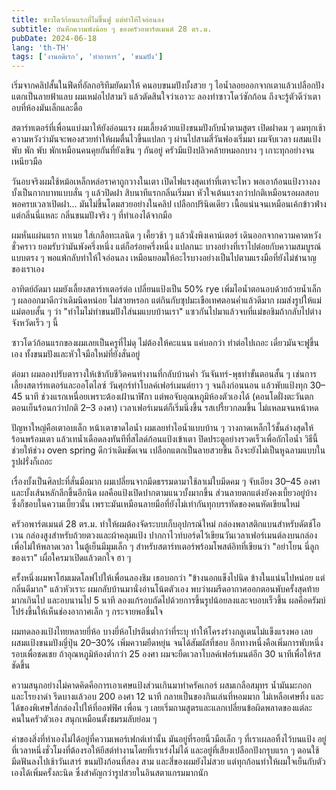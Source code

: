 ```yaml
---
title: ซาวโดว์ก้อนแรกที่ไม่ขึ้นฟู แต่ทำให้ใจอ่อนลง
subtitle: บันทึกความพังน้อย ๆ ของครัวอพาร์ตเมนต์ 28 ตร.ม.
pubDate: 2024-06-18
lang: 'th-TH'
tags: ['งานอดิเรก', 'ทำอาหาร', 'ขนมปัง']
---
```


เริ่มจากคลิปสั้นในฟีดที่อัลกอริทึมยัดมาให้ คนอบขนมปังบั้งสวย ๆ ไอน้ำลอยออกจากเตาแล้วเปลือกปังแตกเป็นลายฟ้าแลบ ผมเหม่อไปสามวิ แล้วตัดสินใจว่าเอาวะ ลองทำซาวโดว์ซักก้อน ถึงจะรู้ตัวดีว่าเตาอบที่ห้องมันเล็กและดื้อ

สตาร์ทเตอร์ที่เพื่อนแบ่งมาให้ยังอ่อนแรง ผมเลี้ยงด้วยแป้งขนมปังกับน้ำตามสูตร เปิดฝาดม ๆ ดมทุกเช้า ความหวังว่ามันจะพองสวยทำให้ผมตื่นไวขึ้นแปลก ๆ ผ่านไปสามสี่วันฟองเริ่มมา ผมจับเวลา ผสมแป้ง พับ พัก พับ พักเหมือนคนคุยกันที่ยังเขิน ๆ กันอยู่ ครัวมีแป้งปลิวคล้ายหมอกบาง ๆ เกาะทุกอย่างจนเหนียวมือ

วันอบจริงผมใช้หม้อเหล็กหล่อราคาถูกวางในเตา เปิดไฟแรงสุดเท่าที่เตาจะไหว พอเอาก้อนแป้งวางลง บั้งเป็นกากบาทแบบสั่น ๆ แล้วปิดฝา สิบนาทีแรกกลิ่นเริ่มมา หัวใจเต้นแรงกว่าปกติเหมือนรอผลสอบ พอครบเวลาเปิดฝา… มันไม่ขึ้นโดมสวยอย่างในคลิป เปลือกปรินิดเดียว เนื้อแน่นจนเหมือนเค้กข้าวฟ่าง แต่กลิ่นนี่แหละ กลิ่นขนมปังจริง ๆ ที่ทำเองได้จากมือ

ผมหั่นแผ่นแรก ทาเนย ใส่เกลือทะเลนิด ๆ เคี้ยวช้า ๆ แล้วนั่งพิงเคาน์เตอร์ เดินออกจากความคาดหวังชั่วคราว ยอมรับว่ามันพังครึ่งหนึ่ง แต่ก็อร่อยครึ่งหนึ่ง แปลกนะ บางอย่างที่เราไปต่อยกับความสมบูรณ์แบบตรง ๆ พอแพ้กลับทำให้ใจอ่อนลง เหมือนยอมให้อะไรบางอย่างเป็นไปตามแรงมือที่ยังไม่ชำนาญของเราเอง

อาทิตย์ถัดมา ผมยังเลี้ยงสตาร์ทเตอร์ต่อ เปลี่ยนแป้งเป็น 50% rye เพิ่มไอน้ำตอนอบด้วยถ้วยน้ำเล็ก ๆ ผลออกมาดีกว่าเดิมนิดหน่อย ไม่สวยหรอก แต่กินกับซุปมะเขือเทศตอนค่ำแล้วดีมาก ผมส่งรูปให้แม่ แม่ตอบสั้น ๆ ว่า "ทำไมไม่ทำขนมปังใส่นมแบบบ้านเรา" แซวกันไปมาแล้วจบที่แม่ขอชิมถ้ากลับไปต่างจังหวัดเร็ว ๆ นี้

ซาวโดว์ก้อนแรกของผมเลยเป็นครูที่ไม่ดุ ไม่ต้องให้คะแนน แค่บอกว่า ทำต่อไปเถอะ เดี๋ยวมันจะฟูขึ้นเอง ทั้งขนมปังและหัวใจมือใหม่ที่ยังสั่นอยู่



ต่อมา ผมลองปรับตารางให้เข้ากับชีวิตคนทำงานที่กลับบ้านค่ำ วันจันทร์-พุธทำขั้นตอนสั้น ๆ เช่นการเลี้ยงสตาร์ทเตอร์และออโตไลซ์ วันศุกร์ทำโบลค์เฟอร์เมนต์ยาว ๆ จนถึงก่อนนอน แล้วพับแป้งทุก 30–45 นาที ช่วงแรกเหนื่อยเพราะต้องเฝ้านาฬิกา แต่พอจับอุณหภูมิห้องตัวเองได้ (คอนโดฝั่งตะวันตกตอนเย็นร้อนกว่าปกติ 2–3 องศา) เวลาเฟอร์เมนต์ก็เริ่มนิ่งขึ้น รสเปรี้ยวกลมขึ้น ไม่แหลมจนหน้าหด

ปัญหาใหญ่คือเตาอบเล็ก หน้าเตาขาดไอน้ำ ผมเลยทำไอน้ำแบบบ้าน ๆ วางถาดเหล็กไว้ชั้นล่างสุดให้ร้อนพร้อมเตา แล้วเทน้ำเดือดลงทันทีที่สไลด์ก้อนแป้งเข้าเตา ปิดประตูอย่างรวดเร็วเพื่อกักไอน้ำ วิธีนี้ช่วยให้ช่วง oven spring ดีกว่าเดิมชัดเจน เปลือกแตกเป็นลายสวยขึ้น ถึงจะยังไม่เป็นหูฉลามแบบในรูปฝรั่งก็เถอะ

เรื่องบั้งเป็นศิลปะที่สั่นมือมาก ผมเปลี่ยนจากมีดธรรมดามาใช้ลาเม่ใบมีดคม ๆ จับเอียง 30–45 องศา และบั้งเส้นหลักลึกขึ้นอีกนิด ผลคือแป้งเปิดปากตามแนวบั้งมากขึ้น ส่วนลายตกแต่งยังคงเบี้ยวอยู่บ้าง ซึ่งก็ชอบในความเบี้ยวนั้น เพราะมันเหมือนลายมือที่ยังไม่เท่ากันทุกบรรทัดของคนหัดเขียนใหม่

ครัวอพาร์ตเมนต์ 28 ตร.ม. ทำให้ผมต้องจัดระบบเก็บอุปกรณ์ใหม่ กล่องพลาสติกแบนสำหรับดัตช์โอเวน กล่องสูงสำหรับถ้วยตวงและผ้าคลุมแป้ง ปากกาไวท์บอร์ดไว้เขียนวันเวลาเฟอร์เมนต์ลงบนกล่อง เพื่อไม่ให้พลาดเวลา ในตู้เย็นมีมุมเล็ก ๆ สำหรับสตาร์ทเตอร์พร้อมโพสต์อิทที่เขียนว่า "อย่าโยน นี่ลูกของเรา" เผื่อใครมาเปิดแล้วตกใจ ฮา ๆ

ครั้งหนึ่งผมพาโฮมเมดโลฟไปให้เพื่อนลองชิม เธอบอกว่า "ข้างนอกแข็งไปนิด ข้างในแน่นไปหน่อย แต่กลิ่นดีมาก" แล้วหัวเราะ ผมกลับบ้านมานั่งอ่านโน้ตตัวเอง พบว่าผมรีดอากาศออกตอนพับครั้งสุดท้ายมากเกินไป และอบนานไป 5 นาที ลองแก้รอบถัดไปด้วยการขึ้นรูปน้อยลงและจบอบเร็วขึ้น ผลคือครัมบ์โปร่งขึ้นให้เห็นช่องอากาศเล็ก ๆ กระจายพอชื่นใจ

ผมทดลองแป้งไทยหลายยี่ห้อ บางยี่ห้อโปรตีนต่ำกว่าที่ระบุ ทำให้โครงร่างกลูเตนไม่แข็งแรงพอ เลยผสมแป้งขนมปังญี่ปุ่น 20–30% เพิ่มความยืดหยุ่น จนได้สัมผัสที่ชอบ อีกทางหนึ่งคือเพิ่มการพับหนึ่งรอบเพื่อชดเชย ถ้าอุณหภูมิห้องต่ำกว่า 25 องศา ผมจะยืดเวลาโบลค์เฟอร์เมนต์อีก 30 นาทีเพื่อให้รสชัดขึ้น

ความสนุกอย่างไม่คาดคิดคือการเอาเศษแป้งส่วนเกินมาทำครัคเกอร์ ผสมเกลือสมุทร น้ำมันมะกอก และโรยงาดำ รีดบางแล้วอบ 200 องศา 12 นาที กลายเป็นของกินเล่นที่หอมมาก ไม่เหลือเศษทิ้ง และได้ของพิเศษใส่กล่องไปให้ที่ออฟฟิศ เพื่อน ๆ เลยเริ่มถามสูตรและแลกเปลี่ยนข้อผิดพลาดของแต่ละคนในครัวตัวเอง สนุกเหมือนตั้งชมรมลับย่อม ๆ

ค่าของสิ่งที่ทำเองไม่ได้อยู่ที่ความเพอร์เฟกต์เท่านั้น มันอยู่ที่รอยนิ้วมือเล็ก ๆ ที่เราเผลอทิ้งไว้บนแป้ง อยู่ที่เวลาหนึ่งชั่วโมงที่ต้องรอให้ยีสต์ทำงานโดยที่เราเร่งไม่ได้ และอยู่ที่เสียงเปลือกปังกรุบแรก ๆ ตอนใช้มีดฟันลงไปเช้าวันเสาร์ ขนมปังก้อนที่สอง สาม และสี่ของผมยังไม่สวย แต่ทุกก้อนทำให้ผมใจเย็นกับตัวเองได้เพิ่มครั้งละนิด ซึ่งสำคัญกว่ารูปสวยในอินสตาแกรมมากนัก

